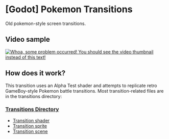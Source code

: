 # [Godot] Pokemon Transitions
Old pokemon-style screen transitions.

## Video sample
[![Whoa, some problem occurred! You should see the video thumbnail instead of this text!](http://img.youtube.com/vi/7MrJkCDC1pU/0.jpg)](http://www.youtube.com/watch?v=7MrJkCDC1pU)

## How does it work?
This transition uses an Alpha Test shader and attempts to replicate retro GameBoy-style Pokemon battle transitions.
Most transition-related files are in the transitions directory:

### [Transitions Directory](scenes/transition)
 - [Transition shader](scenes/transition/Transition.shader)
 - [Transition sprite](scenes/transition/TexRect.gd)
 - [Transition scene](scenes/transition/Transition.gd)
